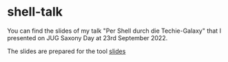 # shell-talk

You can find the slides of my talk "Per Shell durch die Techie-Galaxy" that I presented on JUG Saxony Day at 23rd September 2022.

The slides are prepared for the tool [slides](https://github.com/maaslalani/slides)